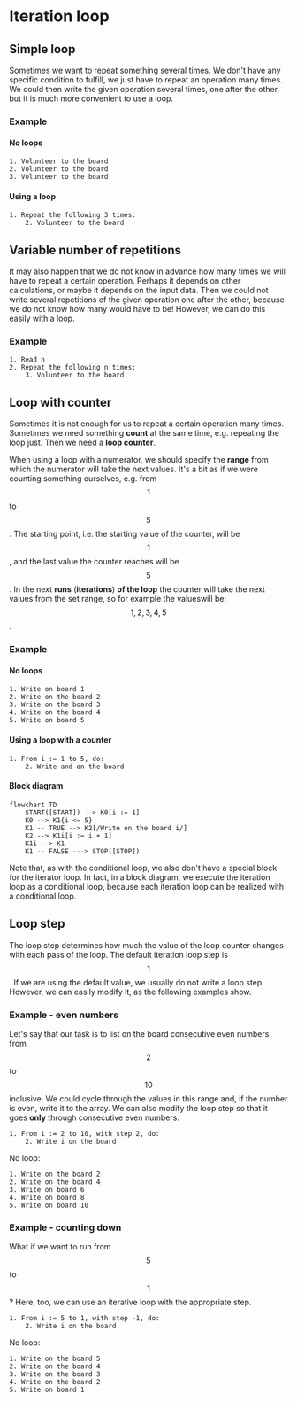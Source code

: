 # Iteration loop

## Simple loop

Sometimes we want to repeat something several times. We don't have any specific condition to fulfill, we just have to repeat an operation many times. We could then write the given operation several times, one after the other, but it is much more convenient to use a loop.

### Example

#### No loops

```
1. Volunteer to the board
2. Volunteer to the board
3. Volunteer to the board
```

#### Using a loop

```
1. Repeat the following 3 times:
    2. Volunteer to the board
```

## Variable number of repetitions

It may also happen that we do not know in advance how many times we will have to repeat a certain operation. Perhaps it depends on other calculations, or maybe it depends on the input data. Then we could not write several repetitions of the given operation one after the other, because we do not know how many would have to be! However, we can do this easily with a loop.

### Example

```
1. Read n
2. Repeat the following n times:
    3. Volunteer to the board
```

## Loop with counter

Sometimes it is not enough for us to repeat a certain operation many times. Sometimes we need something **count** at the same time, e.g. repeating the loop just. Then we need a **loop counter**.

When using a loop with a numerator, we should specify the **range** from which the numerator will take the next values. It's a bit as if we were counting something ourselves, e.g. from $$1$$ to $$5$$. The starting point, i.e. the starting value of the counter, will be $$1$$, and the last value the counter reaches will be $$5$$. In the next **runs** (**iterations**) **of the loop** the counter will take the next values ​​from the set range, so for example the values ​​will be: $$1,2,3,4,5$$.

### Example

#### No loops

```
1. Write on board 1
2. Write on the board 2
3. Write on the board 3
4. Write on the board 4
5. Write on board 5
```

#### Using a loop with a counter

```
1. From i := 1 to 5, do:
    2. Write and on the board
```

#### Block diagram

```mermaid
flowchart TD
    START([START]) --> K0[i := 1]
    K0 --> K1{i <= 5}
    K1 -- TRUE --> K2[/Write on the board i/]
    K2 --> K1i[i := i + 1]
    K1i --> K1
    K1 -- FALSE ---> STOP([STOP])
```

Note that, as with the conditional loop, we also don't have a special block for the iterator loop. In fact, in a block diagram, we execute the iteration loop as a conditional loop, because each iteration loop can be realized with a conditional loop.

## Loop step

The loop step determines how much the value of the loop counter changes with each pass of the loop. The default iteration loop step is $$1$$. If we are using the default value, we usually do not write a loop step. However, we can easily modify it, as the following examples show.

### Example - even numbers

Let's say that our task is to list on the board consecutive even numbers from $$2$$ to $$10$$ inclusive. We could cycle through the values ​​in this range and, if the number is even, write it to the array. We can also modify the loop step so that it goes **only** through consecutive even numbers.

```
1. From i := 2 to 10, with step 2, do:
    2. Write i on the board
```

No loop:

```
1. Write on the board 2
2. Write on the board 4
3. Write on board 6
4. Write on board 8
5. Write on board 10
```

### Example - counting down

What if we want to run from $$5$$ to $$1$$? Here, too, we can use an iterative loop with the appropriate step.

```
1. From i := 5 to 1, with step -1, do:
    2. Write i on the board
```

No loop:

```
1. Write on the board 5
2. Write on the board 4
3. Write on the board 3
4. Write on the board 2
5. Write on board 1
```